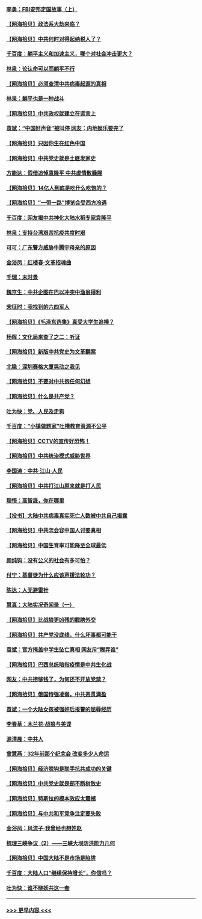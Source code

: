 #### [李勇：FBI安邦定国故事（上）](../pages/nsc993/n12987749.md?t=06010402) 
#### [【网海拾贝】政法系大劫来临？](../pages/nsc993/n12987596.md?t=06010402) 
#### [【网海拾贝】中共何时对得起纳税人了？](../pages/nsc993/n12985578.md?t=06010402) 
#### [千百度：躺平主义和加速主义，哪个对社会冲击更大？](../pages/nsc993/n12985512.md?t=06010402) 
#### [林泉：论认命可以而躺平不行](../pages/nsc993/n12985505.md?t=06010402) 
#### [【网海拾贝】必须查清中共病毒起源的真相](../pages/nsc993/n12984276.md?t=06010402) 
#### [林泉：躺平也是一种战斗](../pages/nsc993/n12984194.md?t=06010402) 
#### [【网海拾贝】中共政权就建立在谎言上](../pages/nsc993/n12981880.md?t=06010402) 
#### [袁斌：“中国好声音”被叫停 网友：内地娱乐要完了](../pages/nsc993/n12981826.md?t=06010402) 
#### [【网海拾贝】只因你生在红色中国](../pages/nsc993/n12979096.md?t=06010402) 
#### [【网海拾贝】中共党史就是土匪发家史](../pages/nsc993/n12976478.md?t=06010402) 
#### [方能达：假借追悼袁隆平 中共虚情散臊腥](../pages/nsc993/n12976396.md?t=06010402) 
#### [【网海拾贝】14亿人到底是吃什么吃饱的？](../pages/nsc993/n12974125.md?t=06010402) 
#### [【网海拾贝】“一带一路”博览会受西方冷遇](../pages/nsc993/n12971787.md?t=06010402) 
#### [千百度：网友揭中共神化大陆水稻专家袁隆平](../pages/nsc993/n12971733.md?t=06010402) 
#### [林泉：支持台湾艰苦抗疫共度时艰](../pages/nsc993/n12971350.md?t=06010402) 
#### [可可：广东警方威胁牛腾宇母亲的原因](../pages/nsc993/n12971100.md?t=06010402) 
#### [金浴凤：红楼春·文革招魂曲](../pages/nsc993/n12970354.md?t=06010402) 
#### [千瑞：末时景](../pages/nsc993/n12970337.md?t=06010402) 
#### [魏京生：中共企图在巴以冲突中渔翁得利](../pages/nsc993/n12970286.md?t=06010402) 
#### [宋征时：我找到的六四军人](../pages/nsc993/n12970213.md?t=06010402) 
#### [【网海拾贝】《毛泽东选集》真受大学生追捧？](../pages/nsc993/n12968779.md?t=06010402) 
#### [杨晖：文化局来查了之二：听证](../pages/nsc993/n12966528.md?t=06010402) 
#### [【网海拾贝】新版中共党史为文革翻案](../pages/nsc993/n12967526.md?t=06010402) 
#### [北隐：深圳赛格大厦晃动之我见](../pages/nsc993/n12967393.md?t=06010402) 
#### [【网海拾贝】不要对中共抱任何幻想](../pages/nsc993/n12965222.md?t=06010402) 
#### [【网海拾贝】什么是共产党？](../pages/nsc993/n12962781.md?t=06010402) 
#### [吐为快：党、人民及走狗](../pages/nsc993/n12962747.md?t=06010402) 
#### [千百度：“小镇做题家”吐槽教育资源不公平](../pages/nsc993/n12962705.md?t=06010402) 
#### [【网海拾贝】CCTV的宣传好恐怖！](../pages/nsc993/n12959984.md?t=06010402) 
#### [【网海拾贝】中共统治模式威胁世界](../pages/nsc993/n12957622.md?t=06010402) 
#### [李国涛：中共‧江山‧人民](../pages/nsc993/n12957502.md?t=06010402) 
#### [【网海拾贝】中共打江山原来就是打人民](../pages/nsc993/n12954345.md?t=06010402) 
#### [理悟：高智晟，你在哪里](../pages/nsc993/n12953115.md?t=06010402) 
#### [【投书】大陆中共病毒真实死亡人数被中共自己揭露](../pages/nsc993/n12953050.md?t=06010402) 
#### [【网海拾贝】中共怎会容中国人讨要真相](../pages/nsc993/n12952161.md?t=06010402) 
#### [【网海拾贝】中国生育率可能降至全球最低](../pages/nsc993/n12948793.md?t=06010402) 
#### [颜纯钩：没有公义的社会有多可怕？](../pages/nsc993/n12947626.md?t=06010402) 
#### [付宁：基督徒为什么应该声援法轮功？](../pages/nsc993/n12947233.md?t=06010402) 
#### [陈达：人无避雷针](../pages/nsc993/n12947098.md?t=06010402) 
#### [慧真：大陆实况奇闻录（一）](../pages/nsc993/n12945811.md?t=06010402) 
#### [【网海拾贝】比战狼更凶残的戳瞎外交](../pages/nsc993/n12945717.md?t=06010402) 
#### [【网海拾贝】共产党没底线，什么坏事都可能干](../pages/nsc993/n12942090.md?t=06010402) 
#### [袁斌：官方掩盖中学生坠亡真相 网友斥“糊弄谁”](../pages/nsc993/n12942029.md?t=06010402) 
#### [【网海拾贝】巴西总统暗指疫情是中共生化战](../pages/nsc993/n12938999.md?t=06010402) 
#### [网友：中共捞够钱了，为何还不开放党禁？](../pages/nsc993/n12938952.md?t=06010402) 
#### [【网海拾贝】俄国恃强凌弱，中共恶贯满盈](../pages/nsc993/n12936626.md?t=06010402) 
#### [袁斌：一个大陆女孩被强奸后报警的屈辱经历](../pages/nsc993/n12936547.md?t=06010402) 
#### [李春草：木兰花·战狼与美谍](../pages/nsc993/n12935995.md?t=06010402) 
#### [源清晨：中共人](../pages/nsc993/n12935589.md?t=06010402) 
#### [曾慧燕：32年前那个纪念会 改变多少人命运](../pages/nsc993/n12934233.md?t=06010402) 
#### [【网海拾贝】经济脱钩是联手抗共成功的关键](../pages/nsc993/n12934176.md?t=06010402) 
#### [【网海拾贝】中共党史就是部不断树敌史](../pages/nsc993/n12932844.md?t=06010402) 
#### [【网海拾贝】特斯拉的模本效应太震撼](../pages/nsc993/n12925626.md?t=06010402) 
#### [【网海拾贝】与中共和平竞争注定要失败](../pages/nsc993/n12923326.md?t=06010402) 
#### [金浴凤：风流子‧我曾经也想姓赵](../pages/nsc993/n12920911.md?t=06010402) 
#### [梳理三峡争议（2）——三峡大坝防洪能力几何](../pages/nsc993/n12920173.md?t=06010402) 
#### [【网海拾贝】中国大陆不是市场是陷阱](../pages/nsc993/n12920143.md?t=06010402) 
#### [千百度：大陆人口“继续保持增长”，你信吗？](../pages/nsc993/n12918946.md?t=06010402) 
#### [吐为快：谁不晓妖共这一套](../pages/nsc993/n12918941.md?t=06010402) 

----
#### [ >>> 更早内容 <<< ](../indexes/nsc993-earlier.md)
